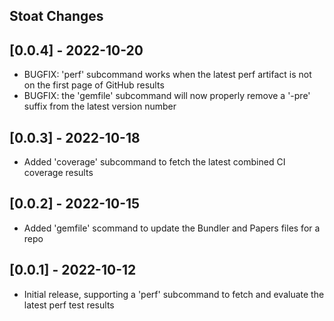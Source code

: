 ## Stoat Changes

## [0.0.4] - 2022-10-20

- BUGFIX: 'perf' subcommand works when the latest perf artifact is not on the
  first page of GitHub results
- BUGFIX: the 'gemfile' subcommand will now properly remove a '-pre' suffix
  from the latest version number

## [0.0.3] - 2022-10-18

- Added 'coverage' subcommand to fetch the latest combined CI coverage results

## [0.0.2] - 2022-10-15

- Added 'gemfile' scommand to update the Bundler and Papers files for a repo

## [0.0.1] - 2022-10-12

- Initial release, supporting a 'perf' subcommand to fetch and evaluate the
  latest perf test results
